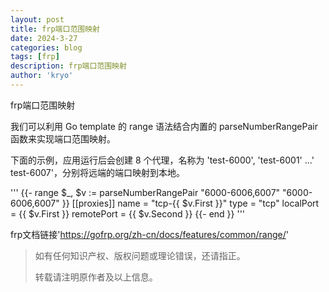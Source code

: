 ```yaml
---
layout: post
title: frp端口范围映射
date: 2024-3-27
categories: blog
tags: [frp]
description: frp端口范围映射
author: 'kryo'
---
```


frp端口范围映射

我们可以利用 Go template 的 range 语法结合内置的 parseNumberRangePair 函数来实现端口范围映射。

下面的示例，应用运行后会创建 8 个代理，名称为 'test-6000', 'test-6001' ...' test-6007'，分别将远端的端口映射到本地。

 '''   {{- range $_, $v := parseNumberRangePair "6000-6006,6007" "6000-6006,6007" }}
    [[proxies]]
    name = "tcp-{{ $v.First }}"
    type = "tcp"
    localPort = {{ $v.First }}
    remotePort = {{ $v.Second }}
    {{- end }} '''

frp文档链接'https://gofrp.org/zh-cn/docs/features/common/range/'

> 如有任何知识产权、版权问题或理论错误，还请指正。
>
> 转载请注明原作者及以上信息。
